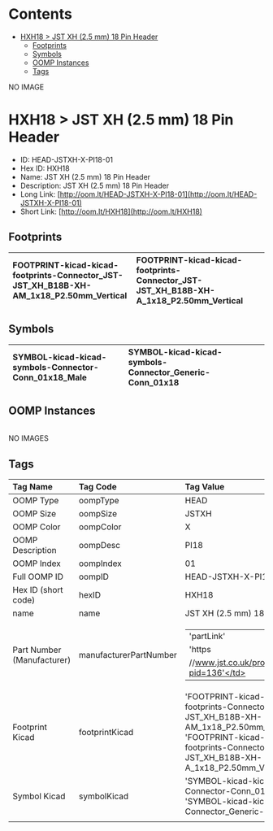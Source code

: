 



Contents
========

* [HXH18 > JST XH (2.5 mm) 18 Pin Header](#hxh18--jst-xh-25-mm-18-pin-header)
	* [Footprints](#footprints)
	* [Symbols](#symbols)
	* [OOMP Instances](#oomp-instances)
	* [Tags](#tags)
  
NO IMAGE  
# HXH18 > JST XH (2.5 mm) 18 Pin Header

- ID: HEAD-JSTXH-X-PI18-01
- Hex ID: HXH18
- Name: JST XH (2.5 mm) 18 Pin Header
- Description: JST XH (2.5 mm) 18 Pin Header
- Long Link: [http://oom.lt/HEAD-JSTXH-X-PI18-01](http://oom.lt/HEAD-JSTXH-X-PI18-01)
- Short Link: [http://oom.lt/HXH18](http://oom.lt/HXH18)

## Footprints
  

|![]()<br>FOOTPRINT-kicad-kicad-footprints-Connector_JST-JST_XH_B18B-XH-AM_1x18_P2.50mm_Vertical|![]()<br>FOOTPRINT-kicad-kicad-footprints-Connector_JST-JST_XH_B18B-XH-A_1x18_P2.50mm_Vertical|||
| :--- | :--- | :--- | :--- |

## Symbols
  

|![]()<br>SYMBOL-kicad-kicad-symbols-Connector-Conn_01x18_Male|![]()<br>SYMBOL-kicad-kicad-symbols-Connector_Generic-Conn_01x18|||
| :--- | :--- | :--- | :--- |

## OOMP Instances
  

|||||
| :--- | :--- | :--- | :--- |
  
NO IMAGES  
## Tags
  

|Tag Name|Tag Code|Tag Value|
| :--- | :--- | :--- |
|OOMP Type|oompType|HEAD|
|OOMP Size|oompSize|JSTXH|
|OOMP Color|oompColor|X|
|OOMP Description|oompDesc|PI18|
|OOMP Index|oompIndex|01|
|Full OOMP ID|oompID|HEAD-JSTXH-X-PI18-01|
|Hex ID (short code)|hexID|HXH18|
|name|name|JST XH (2.5 mm) 18 Pin Header|
|Part Number (Manufacturer)|manufacturerPartNumber|<table><tr><td>'partLink'</td></tr><tr><td> 'https</td></tr><tr><td>//www.jst.co.uk/productSeries.php?pid=136'</td></tr></table>|
|Footprint Kicad|footprintKicad|'FOOTPRINT-kicad-kicad-footprints-Connector_JST-JST_XH_B18B-XH-AM_1x18_P2.50mm_Vertical', 'FOOTPRINT-kicad-kicad-footprints-Connector_JST-JST_XH_B18B-XH-A_1x18_P2.50mm_Vertical'|
|Symbol Kicad|symbolKicad|'SYMBOL-kicad-kicad-symbols-Connector-Conn_01x18_Male', 'SYMBOL-kicad-kicad-symbols-Connector_Generic-Conn_01x18'|
||||
